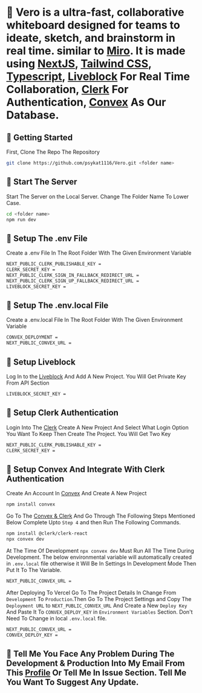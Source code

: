 # 🎯 Vero is a ultra-fast, collaborative whiteboard designed for teams to ideate, sketch, and brainstorm in real time. similar to [Miro](https://www.notion.so/). It is made using [NextJS](https://nextjs.org/), [Tailwind CSS](https://tailwindcss.com/), [Typescript](https://www.typescriptlang.org/), [Liveblock](https://liveblocks.io/) For Real Time Collaboration, [Clerk](https://clerk.com/) For Authentication, [Convex](https://www.convex.dev/) As Our Database.

## 🎯 Getting Started
First, Clone The Repo The Repository
```bash
git clone https://github.com/psykat1116/Vero.git <folder name>
```

## 🎯 Start The Server
Start The Server on the Local Server. Change The Folder Name To Lower Case.
```bash
cd <folder name>
npm run dev
```

## 🎯 Setup The .env File
Create a .env File In The Root Folder With The Given Environment Variable
```bash
NEXT_PUBLIC_CLERK_PUBLISHABLE_KEY =
CLERK_SECRET_KEY =
NEXT_PUBLIC_CLERK_SIGN_IN_FALLBACK_REDIRECT_URL =
NEXT_PUBLIC_CLERK_SIGN_UP_FALLBACK_REDIRECT_URL =
LIVEBLOCK_SECRET_KEY = 
```

## 🎯 Setup The .env.local File
Create a .env.local File In The Root Folder With The Given Environment Variable
```bash
CONVEX_DEPLOYMENT = 
NEXT_PUBLIC_CONVEX_URL = 
```

## 🎯 Setup Liveblock
Log In to the [Liveblock](https://liveblocks.io/) And Add A New Project. You Will Get Private Key From API Section
```bash
LIVEBLOCK_SECRET_KEY = 
```

## 🎯 Setup Clerk Authentication
Login Into The [Clerk](https://clerk.com/) Create A New Project And Select What Login Option You Want To Keep Then Create The Project. You Will Get Two Key
```bash
NEXT_PUBLIC_CLERK_PUBLISHABLE_KEY =
CLERK_SECRET_KEY =
```

## 🎯 Setup Convex And Integrate With Clerk Authentication
Create An Account In [Convex](https://www.convex.dev/) And Create A New Project
```bash
npm install convex
```

Go To The [Convex & Clerk](https://docs.convex.dev/auth/clerk) And Go Through The Following Steps Mentioned Below Complete Upto `Step 4` and then Run The Following Commands.
```bash
npm install @clerk/clerk-react
npx convex dev
```

At The Time Of Development `npx convex dev` Must Run All The Time During Development. The below environmental variable will automatically created in `.env.local` file otherwise it Will Be In Settings In Development Mode Then Put It To The Variable.
```bash
NEXT_PUBLIC_CONVEX_URL =
```

After Deploying To Vercel Go To The Project Details In Change From `Development` To `Production`.Then Go To The Project Settings and Copy The `Deployment URL` to `NEXT_PUBLIC_CONVEX_URL` And Create a New `Deploy Key` And Paste It To `CONVEX_DEPLOY_KEY` in `Environment Variables` Section. Don't Need To Change in local `.env.local` file.
```bash
NEXT_PUBLIC_CONVEX_URL =
CONVEX_DEPLOY_KEY =
```

## 🎯 Tell Me You Face Any Problem During The Development & Production Into My Email From This [Profile](https://github.com/psykat1116) Or Tell Me In Issue Section. Tell Me You Want To Suggest Any Update. 